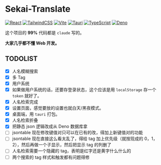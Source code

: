 # Sekai-Translate

[![React](https://img.shields.io/badge/React-20232A?style=for-the-badge&logo=react&logoColor=61DAFB)](https://reactjs.org/) [![TailwindCSS](https://img.shields.io/badge/Tailwind_CSS-38B2AC?style=for-the-badge&logo=tailwind-css&logoColor=white)](https://tailwindcss.com/) [![Vite](https://img.shields.io/badge/Vite-646CFF?style=for-the-badge&logo=vite&logoColor=white)](https://vitejs.dev/) [![Tauri](https://img.shields.io/badge/Tauri-000000?style=for-the-badge&logo=tauri&logoColor=white)](https://tauri.studio/) [![TypeScript](https://img.shields.io/badge/TypeScript-007ACC?style=for-the-badge&logo=typescript&logoColor=white)](https://www.typescriptlang.org/) [![Deno](https://img.shields.io/badge/Deno-000000?style=for-the-badge&logo=deno&logoColor=white)](https://deno.land/)

这个项目的 **99%** 代码都是 `claude` 写的。

**大家几乎都不懂 Web 开发。**

## TODOLIST

- [x] 人名模糊搜索
- [x] 多 Tag
- [x] 用户系统
- [x] 如果做用户系统的话，还要存登录状态，这个应该是用 `localStorage` 存一个 `token` 就好了。
- [x] 人名检索完成
- [x] 设置页面，感觉要放的设置也就白天/黑夜模式。
- [x] 桌面端，用 `tauri` 打包。
- [x] 人名检索折叠
- [x] 把静态 json 逻辑改成从 Deno 数据库拿
- [ ] jsontable 现在修改键值对只可以在已有的改，得加上新键值对的功能
- [ ] jsontable 现在直接这么看太乱了，得给 tag 加上优先级（就按现成的 0，1，2），然后再做一个子显示，然后把显示 tag 的列删了
- [ ] 人名检索需要一个隐藏的 tag，表明是红字还是黄字什么什么的
- [ ] 两个搜索的 tag 样式和触发都有问题得修
